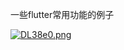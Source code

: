 一些flutter常用功能的例子





[![DL38e0.png](https://s3.ax1x.com/2020/12/05/DL38e0.png)](https://imgchr.com/i/DL38e0)